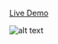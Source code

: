 
[Live Demo](https://weather-app-1995.netlify.app/)

![alt text](https://i.ibb.co/wKZCpZ3/weather-app.png)
